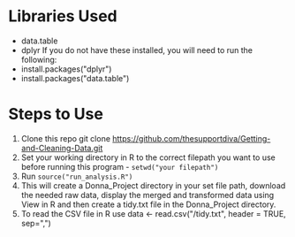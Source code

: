 Libraries Used
=======================
- data.table
- dplyr
If you do not have these installed, you will need to run the following:
- install.packages("dplyr")
- install.packages("data.table")

Steps to Use
=======================
1. Clone this repo git clone https://github.com/thesupportdiva/Getting-and-Cleaning-Data.git
2. Set your working directory in R to the correct filepath you want to use before running this program - ```setwd("your filepath")```
2. Run ```source("run_analysis.R")```
3. This will create a Donna_Project directory in your set file path, download the needed raw data, display the merged and transformed data using View in R and then create a tidy.txt file in the Donna_Project directory.
4. To read the CSV file in R use data <- read.csv("<filepath>/tidy.txt", header = TRUE, sep=",")
